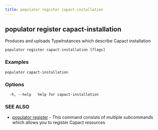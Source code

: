 ```yaml
---
title: populator register capact-installation
---
```


## populator register capact-installation

Produces and uploads TypeInstances which describe Capact installation

```
populator register capact-installation [flags]
```

### Examples

```
populator capact-installation

```

### Options

```
  -h, --help   help for capact-installation
```

### SEE ALSO

* [populator register](populator_register.md)	 - This command consists of multiple subcommands which allows you to register Capact resources

